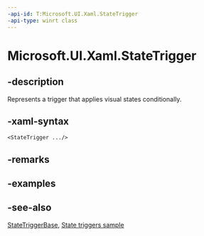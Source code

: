 ```yaml
---
-api-id: T:Microsoft.UI.Xaml.StateTrigger
-api-type: winrt class
---
```


<!-- Class syntax.
public class StateTrigger : Microsoft.UI.Xaml.StateTriggerBase, Microsoft.UI.Xaml.IStateTrigger
-->

# Microsoft.UI.Xaml.StateTrigger

## -description

Represents a trigger that applies visual states conditionally.

## -xaml-syntax

```xaml
<StateTrigger .../>
```

## -remarks

## -examples

## -see-also

[StateTriggerBase](statetriggerbase.md), [State triggers sample](https://github.com/Microsoft/Windows-universal-samples/tree/master/Samples/XamlStateTriggers)

